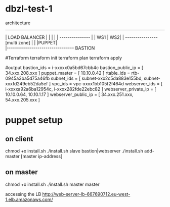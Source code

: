 # dbzl-test-1

architecture

  - ---------------------------------
  |    LOAD BALANCER
  |        |
  |        |
  | --------------- 
  | | WS1  |    WS2|
  | ---------------- [multi zone]
  |
  |      |PUPPET|    
  |---------------------------------
BASTION 

#Terraform
terraform init
terraform plan
terraform apply

#output
bastion_ids = i-xxxxx0a5bd67cbb4c
bastion_public_ip = [
    34.xxx.208.xxx
]
puppet_master = [
    10.10.0.42
]
rtable_ids = rtb-0945a3ba5d75a46fb
subnet_ids = [
    subnet-xxx2c5da883e155bd,
    subnet-xxxfd249eb52da5ef
]
vpc_ids = vpc-xxxx1bb105f2f464d
webserver_ids = [
    i-xxxxa92a6ba12954c,
    i-xxxx282fde22ebc82
]
webserver_private_ip = [
    10.10.0.64,
    10.10.1.17
]
webserver_public_ip = [
    34.xxx.251.xxx,
    54.xxx.205.xxx
]

# puppet setup
## on client
chmod +x install.sh
./install.sh slave bastion|webserver
./install.sh add-master [master ip-address]

## on master
chmod +x install.sh
./install.sh master master

accessing the LB
http://web-server-lb-667690712.eu-west-1.elb.amazonaws.com/
